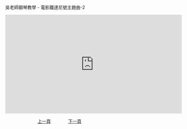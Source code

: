 ﻿---
keywords: 吳老師鋼琴教學 - 電影鐵達尼號主題曲-2
---
吳老師鋼琴教學 - 電影鐵達尼號主題曲-2

<iframe width="560" height="315" src="https://www.youtube.com/embed/wNiW3H4SGf4" title="電影鐵達尼號主題曲" frameborder="0" allow="accelerometer; autoplay; clipboard-write; encrypted-media; gyroscope; picture-in-picture; web-share" allowfullscreen></iframe>

&nbsp;&nbsp;&nbsp;&nbsp;&nbsp;&nbsp;&nbsp;&nbsp;&nbsp;&nbsp;&nbsp;&nbsp;
&nbsp;&nbsp;&nbsp;&nbsp;&nbsp;&nbsp;&nbsp;&nbsp;&nbsp;&nbsp;&nbsp;&nbsp;
[上一頁](T-EdelWeiss)
&nbsp;&nbsp;&nbsp;&nbsp;&nbsp;&nbsp;&nbsp;&nbsp;&nbsp;&nbsp;&nbsp;&nbsp;
[下一頁](T-Minuet)





